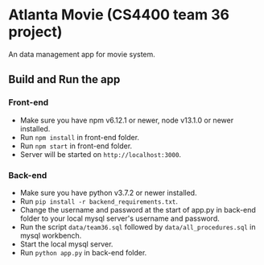 # Atlanta Movie (CS4400 team 36 project)
An data management app for movie system. 

## Build and Run the app

### Front-end
- Make sure you have npm v6.12.1 or newer, node v13.1.0 or newer installed.
- Run ```npm install``` in front-end folder.
- Run ```npm start``` in front-end folder.
- Server will be started on ```http://localhost:3000```.

### Back-end
- Make sure you have python v3.7.2 or newer installed.
- Run ```pip install -r backend_requirements.txt```.
- Change the username and password at the start of app.py in back-end folder to your local mysql server's username and password.
- Run the script ```data/team36.sql``` followed by ```data/all_procedures.sql``` in mysql workbench.
- Start the local mysql server.
- Run ```python app.py``` in back-end folder.

